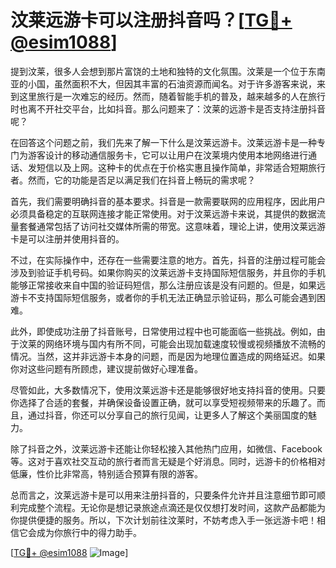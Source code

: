 # 汶莱远游卡可以注册抖音吗？[[TG💪+ @esim1088](https://t.me/s/esim1088)]

提到汶莱，很多人会想到那片富饶的土地和独特的文化氛围。汶莱是一个位于东南亚的小国，虽然面积不大，但因其丰富的石油资源而闻名。对于许多游客来说，来到这里旅行是一次难忘的经历。然而，随着智能手机的普及，越来越多的人在旅行时也离不开社交平台，比如抖音。那么问题来了：汶莱的远游卡是否支持注册抖音呢？

在回答这个问题之前，我们先来了解一下什么是汶莱远游卡。汶莱远游卡是一种专门为游客设计的移动通信服务卡，它可以让用户在汶莱境内使用本地网络进行通话、发短信以及上网。这种卡的优点在于价格实惠且操作简单，非常适合短期旅行者。然而，它的功能是否足以满足我们在抖音上畅玩的需求呢？

首先，我们需要明确抖音的基本要求。抖音是一款需要联网的应用程序，因此用户必须具备稳定的互联网连接才能正常使用。对于汶莱远游卡来说，其提供的数据流量套餐通常包括了访问社交媒体所需的带宽。这意味着，理论上讲，使用汶莱远游卡是可以注册并使用抖音的。

不过，在实际操作中，还存在一些需要注意的地方。首先，抖音的注册过程可能会涉及到验证手机号码。如果你购买的汶莱远游卡支持国际短信服务，并且你的手机能够正常接收来自中国的验证码短信，那么注册应该是没有问题的。但是，如果远游卡不支持国际短信服务，或者你的手机无法正确显示验证码，那么可能会遇到困难。

此外，即使成功注册了抖音账号，日常使用过程中也可能面临一些挑战。例如，由于汶莱的网络环境与国内有所不同，可能会出现加载速度较慢或视频播放不流畅的情况。当然，这并非远游卡本身的问题，而是因为地理位置造成的网络延迟。如果你对这些问题有所顾虑，建议提前做好心理准备。

尽管如此，大多数情况下，使用汶莱远游卡还是能够很好地支持抖音的使用。只要你选择了合适的套餐，并确保设备设置正确，就可以享受短视频带来的乐趣了。而且，通过抖音，你还可以分享自己的旅行见闻，让更多人了解这个美丽国度的魅力。

除了抖音之外，汶莱远游卡还能让你轻松接入其他热门应用，如微信、Facebook等。这对于喜欢社交互动的旅行者而言无疑是个好消息。同时，远游卡的价格相对低廉，性价比非常高，特别适合预算有限的游客。

总而言之，汶莱远游卡是可以用来注册抖音的，只要条件允许并且注意细节即可顺利完成整个流程。无论你是想记录旅途点滴还是仅仅想打发时间，这款产品都能为你提供便捷的服务。所以，下次计划前往汶莱时，不妨考虑入手一张远游卡吧！相信它会成为你旅行中的得力助手。

[[TG💪+ @esim1088](https://t.me/s/esim1088) ![Image](https://i.postimg.cc/4NQfJmqS/Snipaste-2025-05-13-00-14-12.png)]
